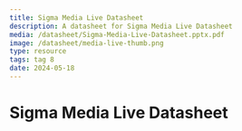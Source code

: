 ```yaml
---
title: Sigma Media Live Datasheet
description: A datasheet for Sigma Media Live Datasheet
media: /datasheet/Sigma-Media-Live-Datasheet.pptx.pdf
image: /datasheet/media-live-thumb.png
type: resource
tags: tag 8
date: 2024-05-18
---
```


# Sigma Media Live Datasheet
